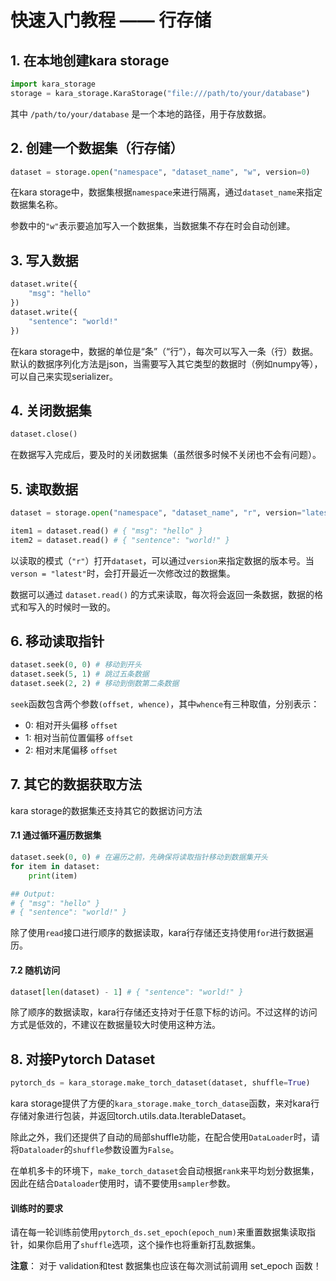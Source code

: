# 快速入门教程 —— 行存储

## 1. 在本地创建kara storage

```python
import kara_storage
storage = kara_storage.KaraStorage("file:///path/to/your/database")
```
其中 `/path/to/your/database` 是一个本地的路径，用于存放数据。

## 2. 创建一个数据集（行存储）

```python
dataset = storage.open("namespace", "dataset_name", "w", version=0)
```

在kara storage中，数据集根据`namespace`来进行隔离，通过`dataset_name`来指定数据集名称。

参数中的`"w"`表示要追加写入一个数据集，当数据集不存在时会自动创建。

## 3. 写入数据

```python
dataset.write({
    "msg": "hello"
})
dataset.write({
    "sentence": "world!"
})
```

在kara storage中，数据的单位是“条”（“行”），每次可以写入一条（行）数据。默认的数据序列化方法是json，当需要写入其它类型的数据时（例如numpy等），可以自己来实现serializer。

## 4. 关闭数据集

```python
dataset.close()
```

在数据写入完成后，要及时的关闭数据集（虽然很多时候不关闭也不会有问题）。

## 5. 读取数据

```python
dataset = storage.open("namespace", "dataset_name", "r", version="latest")

item1 = dataset.read() # { "msg": "hello" }
item2 = dataset.read() # { "sentence": "world!" }
```

以读取的模式（`"r"`）打开`dataset`，可以通过`version`来指定数据的版本号。当`verson = "latest"`时，会打开最近一次修改过的数据集。

数据可以通过 `dataset.read()` 的方式来读取，每次将会返回一条数据，数据的格式和写入的时候时一致的。

## 6. 移动读取指针

```python
dataset.seek(0, 0) # 移动到开头
dataset.seek(5, 1) # 跳过五条数据
dataset.seek(2, 2) # 移动到倒数第二条数据
```

`seek`函数包含两个参数`(offset, whence)`，其中`whence`有三种取值，分别表示：
* 0: 相对开头偏移 `offset`
* 1: 相对当前位置偏移 `offset`
* 2: 相对末尾偏移 `offset`

## 7. 其它的数据获取方法

kara storage的数据集还支持其它的数据访问方法

#### 7.1 通过循环遍历数据集

```python
dataset.seek(0, 0) # 在遍历之前，先确保将读取指针移动到数据集开头
for item in dataset:
    print(item)

## Output:
# { "msg": "hello" }
# { "sentence": "world!" }
```

除了使用`read`接口进行顺序的数据读取，kara行存储还支持使用`for`进行数据遍历。

#### 7.2 随机访问

```python
dataset[len(dataset) - 1] # { "sentence": "world!" }
```

除了顺序的数据读取，kara行存储还支持对于任意下标的访问。不过这样的访问方式是低效的，不建议在数据量较大时使用这种方法。

## 8. 对接Pytorch Dataset

```python
pytorch_ds = kara_storage.make_torch_dataset(dataset, shuffle=True)
```

kara storage提供了方便的`kara_storage.make_torch_datase`函数，来对kara行存储对象进行包装，并返回torch.utils.data.IterableDataset。

除此之外，我们还提供了自动的局部shuffle功能，在配合使用`DataLoader`时，请将`Dataloader`的`shuffle`参数设置为`False`。

在单机多卡的环境下，`make_torch_dataset`会自动根据`rank`来平均划分数据集，因此在结合`Dataloader`使用时，请不要使用`sampler`参数。

#### 训练时的要求

请在每一轮训练前使用`pytorch_ds.set_epoch(epoch_num)`来重置数据集读取指针，如果你启用了`shuffle`选项，这个操作也将重新打乱数据集。

__注意__： 对于 validation和test 数据集也应该在每次测试前调用 set_epoch 函数！
